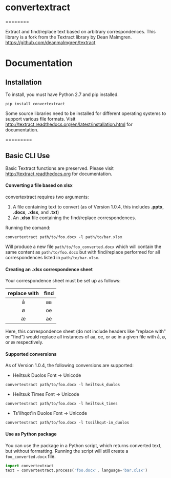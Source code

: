 # convertextract
========

Extract and find/replace text based on arbitrary correspondences. This library is a fork from the Textract library by Dean Malmgren. https://github.com/deanmalmgren/textract

# Documentation

## Installation
To install, you must have Python 2.7 and pip installed.
```{r, engine='python', count_lines}
pip install convertextract
```
Some source libraries need to be installed for different operating systems to support various file formats. Visit <http://textract.readthedocs.org/en/latest/installation.html> for documentation.

=========

## Basic CLI Use

Basic Textract functions are preserved. Please visit <http://textract.readthedocs.org> for documentation.

#### Converting a file based on xlsx
convertextract requires two arguments:
1. A file containing text to convert (as of Version 1.0.4, this includes **.pptx**, **.docx**, **.xlsx**, and **.txt**)
2. An **.xlsx** file containing the find/replace correspondences.

Running the comand:
```{r, engine='python', count_lines}
convertextract path/to/foo.docx -l path/to/bar.xlsx
```
Will produce a new file `path/to/foo_converted.docx` which will contain the same content as `path/to/foo.docx` but with find/replace performed for all correspondences listed in `path/to/bar.xlsx`.

#### Creating an .xlsx correspondence sheet
Your correspondence sheet must be set up as follows:

|    replace with    |  find           |
|:-:|:-:|
| å| aa|
| ø| oe|
| æ| ae|

Here, this correspondence sheet (do not include headers like "replace with" or "find") would replace all instances of aa, oe, or ae in a given file with å, ø, or æ respectively.

#### Supported conversions

As of Version 1.0.4, the following conversions are supported:

* Heiltsuk Duolos Font -> Unicode
```{r, engine='python', count_lines}
convertextract path/to/foo.docx -l heiltsuk_duolos
```

* Heiltsuk Times Font -> Unicode
```{r, engine='python', count_lines}
convertextract path/to/foo.docx -l heiltsuk_times
```

* Ts'ilhqot'in Duolos Font -> Unicode
```{r, engine='python', count_lines}
convertextract path/to/foo.docx -l tssilhqut-in_duolos
```

#### Use as Python package
You can use the package in a Python script, which returns converted text, but without formatting. Running the script will still create a `foo_converted.docx` file.
```python
import convertextract
text = convertextract.process('foo.docx', language='bar.xlsx')
```
